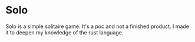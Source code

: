 # Solo

Solo is a simple solitaire game. It's a poc and not a finished product.
I made it to deepen my knowledge of the rust language.
